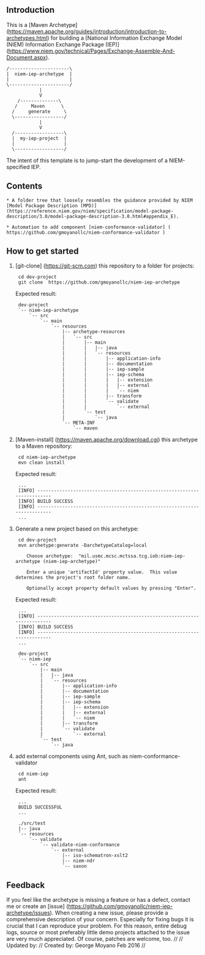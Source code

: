 Introduction
------------
This is a [Maven Archetype] (https://maven.apache.org/guides/introduction/introduction-to-archetypes.html) for building a [National Information Exchange Model (NIEM) Information Exchange Package (IEP)] (https://www.niem.gov/technical/Pages/Exchange-Assemble-And-Document.aspx).  

    /----------------------\
    |  niem-iep-archetype  |
    |                      |
    \----------------------/
                |
                V 
        /--------------\
       /     Maven      \
      /     generate     \
      \------------------/
                |
                V 
      /------------------\
      |  my-iep-project  |
      |                  |
      \------------------/

The intent of this template is to jump-start the development of a NIEM-specified IEP.

Contents
--------

    * A folder tree that loosely resembles the guidance provided by NIEM [Model Package Description (MPD)] (https://reference.niem.gov/niem/specification/model-package-description/3.0/model-package-description-3.0.html#appendix_E). 
    
    * Automation to add component [niem-conformance-validator] ( https://github.com/gmoyanollc/niem-conformance-validator )

How to get started
------------------
1. [git-clone] (https://git-scm.com) this repository to a folder for projects:

        cd dev-project
        git clone  https://github.com/gmoyanollc/niem-iep-archetype
    
    Expected result:
    
        dev-project
        `-- niem-iep-archetype
            `-- src
                `-- main
                    `-- resources
                        |-- archetype-resources
                        |   `-- src
                        |       |-- main
                        |       |   |-- java
                        |       |   `-- resources
                        |       |       |-- application-info
                        |       |       |-- documentation
                        |       |       |-- iep-sample
                        |       |       |-- iep-schema
                        |       |       |   |-- extension
                        |       |       |   |-- external
                        |       |       |   `-- niem
                        |       |       |-- transform
                        |       |       `-- validate
                        |       |           `-- external
                        |       `-- test
                        |           `-- java
                        `-- META-INF
                            `-- maven

2. [Maven-install] (https://maven.apache.org/download.cgi) this archetype to a Maven repository:

        cd niem-iep-archetype
        mvn clean install
    
   Expected result:
   
        ...
        [INFO] ------------------------------------------------------------------------
        [INFO] BUILD SUCCESS
        [INFO] ------------------------------------------------------------------------
        ...

3. Generate a new project based on this archetype:

        cd dev-project
        mvn archetype:generate -DarchetypeCatalog=local

           Choose archetype:  "mil.usmc.mcsc.mctssa.tcg.iob:niem-iep-archetype (niem-iep-archetype)"
           
           Enter a unique 'artifactId' property value.  This value determines the project's root folder name.
           
           Optionally accept property default values by pressing "Enter".

    Expected result:
        
        ...
        [INFO] ------------------------------------------------------------------------
        [INFO] BUILD SUCCESS
        [INFO] ------------------------------------------------------------------------
        ...
        
        dev-project
        `-- niem-iep
            `-- src
                |-- main
                |   |-- java
                |   `-- resources
                |       |-- application-info
                |       |-- documentation
                |       |-- iep-sample
                |       |-- iep-schema
                |       |   |-- extension
                |       |   |-- external
                |       |   `-- niem
                |       |-- transform
                |       `-- validate
                |           `-- external
                `-- test
                    `-- java

4. add external components using Ant, such as niem-conformance-validator

        cd niem-iep
        ant
        
    Expected result:
    
        ...
        BUILD SUCCESSFUL
        ...
        
        ./src/test
        |-- java
        `-- resources
            `-- validate
                `-- validate-niem-conformance
                    `-- external
                        |-- iso-schematron-xslt2
                        |-- niem-ndr
                        `-- saxon
    
Feedback
--------
If you feel like the archetype is missing a feature or has a defect, contact me or create an [issue] (https://github.com/gmoyanollc/niem-iep-archetype/issues). When creating a new issue, please provide a comprehensive description of your concern. Especially for fixing bugs it is crucial that I can reproduce your problem. For this reason, entire debug logs, source or most preferably little demo projects attached to the issue are very much appreciated. Of course, patches are welcome, too.
//
// Updated by:
// Created by: George Moyano  Feb 2016
//